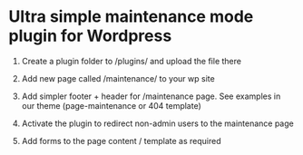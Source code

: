# Ultra simple maintenance mode plugin for Wordpress

1. Create a plugin folder to /plugins/ and upload the file there

2. Add new page called /maintenance/ to your wp site

3. Add simpler footer + header for /maintenance page. See examples in our theme (page-maintenance or 404 template)

4. Activate the plugin to redirect non-admin users to the maintenance page

5. Add forms to the page content / template as required
